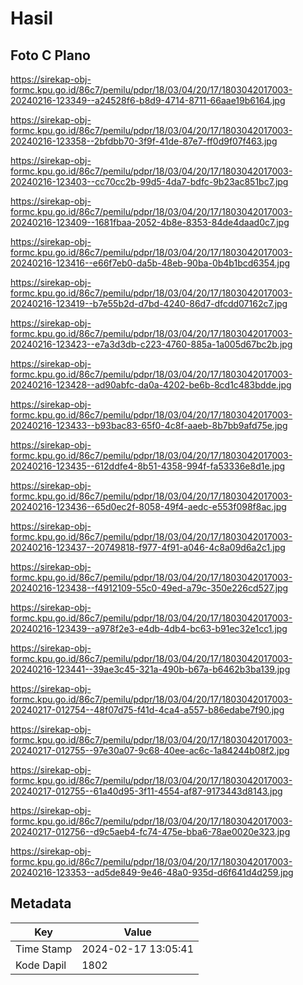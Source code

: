 # Hasil

## Foto C Plano

https://sirekap-obj-formc.kpu.go.id/86c7/pemilu/pdpr/18/03/04/20/17/1803042017003-20240216-123349--a24528f6-b8d9-4714-8711-66aae19b6164.jpg

https://sirekap-obj-formc.kpu.go.id/86c7/pemilu/pdpr/18/03/04/20/17/1803042017003-20240216-123358--2bfdbb70-3f9f-41de-87e7-ff0d9f07f463.jpg

https://sirekap-obj-formc.kpu.go.id/86c7/pemilu/pdpr/18/03/04/20/17/1803042017003-20240216-123403--cc70cc2b-99d5-4da7-bdfc-9b23ac851bc7.jpg

https://sirekap-obj-formc.kpu.go.id/86c7/pemilu/pdpr/18/03/04/20/17/1803042017003-20240216-123409--1681fbaa-2052-4b8e-8353-84de4daad0c7.jpg

https://sirekap-obj-formc.kpu.go.id/86c7/pemilu/pdpr/18/03/04/20/17/1803042017003-20240216-123416--e66f7eb0-da5b-48eb-90ba-0b4b1bcd6354.jpg

https://sirekap-obj-formc.kpu.go.id/86c7/pemilu/pdpr/18/03/04/20/17/1803042017003-20240216-123419--b7e55b2d-d7bd-4240-86d7-dfcdd07162c7.jpg

https://sirekap-obj-formc.kpu.go.id/86c7/pemilu/pdpr/18/03/04/20/17/1803042017003-20240216-123423--e7a3d3db-c223-4760-885a-1a005d67bc2b.jpg

https://sirekap-obj-formc.kpu.go.id/86c7/pemilu/pdpr/18/03/04/20/17/1803042017003-20240216-123428--ad90abfc-da0a-4202-be6b-8cd1c483bdde.jpg

https://sirekap-obj-formc.kpu.go.id/86c7/pemilu/pdpr/18/03/04/20/17/1803042017003-20240216-123433--b93bac83-65f0-4c8f-aaeb-8b7bb9afd75e.jpg

https://sirekap-obj-formc.kpu.go.id/86c7/pemilu/pdpr/18/03/04/20/17/1803042017003-20240216-123435--612ddfe4-8b51-4358-994f-fa53336e8d1e.jpg

https://sirekap-obj-formc.kpu.go.id/86c7/pemilu/pdpr/18/03/04/20/17/1803042017003-20240216-123436--65d0ec2f-8058-49f4-aedc-e553f098f8ac.jpg

https://sirekap-obj-formc.kpu.go.id/86c7/pemilu/pdpr/18/03/04/20/17/1803042017003-20240216-123437--20749818-f977-4f91-a046-4c8a09d6a2c1.jpg

https://sirekap-obj-formc.kpu.go.id/86c7/pemilu/pdpr/18/03/04/20/17/1803042017003-20240216-123438--f4912109-55c0-49ed-a79c-350e226cd527.jpg

https://sirekap-obj-formc.kpu.go.id/86c7/pemilu/pdpr/18/03/04/20/17/1803042017003-20240216-123439--a978f2e3-e4db-4db4-bc63-b91ec32e1cc1.jpg

https://sirekap-obj-formc.kpu.go.id/86c7/pemilu/pdpr/18/03/04/20/17/1803042017003-20240216-123441--39ae3c45-321a-490b-b67a-b6462b3ba139.jpg

https://sirekap-obj-formc.kpu.go.id/86c7/pemilu/pdpr/18/03/04/20/17/1803042017003-20240217-012754--48f07d75-f41d-4ca4-a557-b86edabe7f90.jpg

https://sirekap-obj-formc.kpu.go.id/86c7/pemilu/pdpr/18/03/04/20/17/1803042017003-20240217-012755--97e30a07-9c68-40ee-ac6c-1a84244b08f2.jpg

https://sirekap-obj-formc.kpu.go.id/86c7/pemilu/pdpr/18/03/04/20/17/1803042017003-20240217-012755--61a40d95-3f11-4554-af87-9173443d8143.jpg

https://sirekap-obj-formc.kpu.go.id/86c7/pemilu/pdpr/18/03/04/20/17/1803042017003-20240217-012756--d9c5aeb4-fc74-475e-bba6-78ae0020e323.jpg

https://sirekap-obj-formc.kpu.go.id/86c7/pemilu/pdpr/18/03/04/20/17/1803042017003-20240216-123353--ad5de849-9e46-48a0-935d-d6f641d4d259.jpg


## Metadata

| Key        | Value               |
| ---------- | ------------------- |
| Time Stamp | 2024-02-17 13:05:41 |
| Kode Dapil | 1802                |



